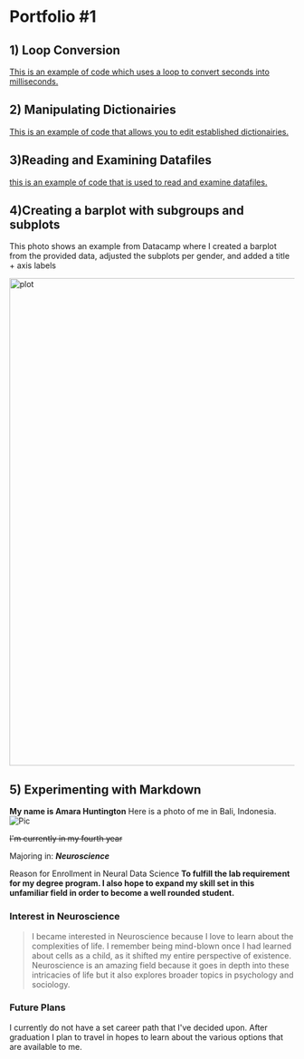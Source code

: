 # Portfolio #1

## 1) Loop Conversion

[This is an example of code which uses a loop to convert seconds into milliseconds.](Loop.md)

## 2) Manipulating Dictionairies

[This is an example of code that allows you to edit established dictionairies.](europe.md)

## 3)Reading and Examining Datafiles

[this is an example of code that is used to read and examine datafiles.](reading.md)

## 4)Creating a barplot with subgroups and subplots
This photo shows an example from Datacamp where I created a barplot from the provided data, adjusted the subplots per gender, and added a title + axis labels

<img width="861" alt="plot" src="https://user-images.githubusercontent.com/69179367/89362806-28c26d80-d6a5-11ea-989e-d31937725681.png">

## 5) Experimenting with Markdown

**My name is Amara Huntington** 
Here is a photo of me in Bali, Indonesia.
![Pic](https://user-images.githubusercontent.com/69179367/89253756-dffeac00-d5f3-11ea-8a35-362c7cff7db7.jpg) 

~~I'm currently in my fourth year~~ 

Majoring in: 
**_Neuroscience_** 

Reason for Enrollment in Neural Data Science
**To fulfill the lab requirement for my degree program. I also hope to expand my skill set in this unfamiliar field in order to become a well rounded student.** 

### Interest in Neuroscience 

>I became interested in Neuroscience because I love to learn about the complexities of life. I remember being mind-blown once I had learned about cells as a child, as it shifted my entire perspective of existence. Neuroscience is an amazing field because it goes in depth into these intricacies of life but it also explores broader topics in psychology and sociology. 

### Future Plans 

I currently do not have a set career path that I've decided upon. After graduation I plan to travel in hopes to learn about the various options that are available to me. 
